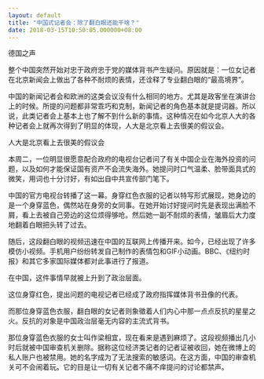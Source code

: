 ```yaml
---
layout: default
title: "中国式记者会：除了翻白眼还能干啥？"
date: 2018-03-15T10:50:05.000000+08:00
---
```


德国之声

整个中国突然开始对忠于政府忠于党的媒体背书产生疑问。原因就是：一位女记者在北京新闻会上做出了各种不耐烦的表情，还诠释了专业翻白眼的“最高境界”。

中国的新闻记者会和欧洲的这类会议没有什么相同的地方。尤其是政客坐在演讲台上的时候。所提的问题都非常乖巧和克制，新闻记者的角色基本就是提词器。所以说，此类记者会上基本上也了解不到什么新的事情。这种情况在如今北京人大的各种记者会上就再次得到了明显的体现，人大是北京看上去很美的假议会。

人大是北京看上去很美的假议会

本周二，一位明显很愿意配合政府的电视台记者问了有关中国企业在海外投资的问题，以及如何才能保证国有资产不会流失海外。她提问时口气温柔、脸带面具式的微笑，用词也十分讨好，有如出自中共宣传部门笔下。

中国的官方电视台转播了这一幕。身穿红色衣服的记者以特写形式展现，她身边的是一个身穿蓝色，偶然站在身旁的女同事。在她开始讨好提问时先是表现出满脸不屑，看上去被自己旁边的这位烦得够呛。然后她一副不耐烦的表情，皱眉后大力度地翻着白眼把头转了过去。

随后，这段翻白眼的视频迅速在中国的互联网上传播开来。如今，已经出现了许多模仿小视频。手机用户纷纷转发自己制作的表情包和GIF小动画。BBC、《纽约时报》和其它多家国际媒体都对此事进行了报道。

在中国，这件事情早就被上升到了政治层面。

这位身穿红色，提出问题的电视记者已经成了政府指挥媒体背书丑像的代表。

而那位身穿蓝色衣服，翻白眼的女记者则象徵着人们内心中那一点点反抗的星星之火。反抗的对象是中国政治层毫无内容的主流式背书。

那位身穿蓝色衣服的女士叫作梁相宜，现在看来是遇到麻烦了。这段视频播出几小时后就被中国审查机关删除。据称这位经济类记者的记者证被收回，她在微博上的私人账户也被禁用。她的名字成为了无法搜索的敏感词。在这方面，中国的审查机关可不会闹着玩。它的目是让一切有关记者不痛不痒提问的讨论都禁声。


